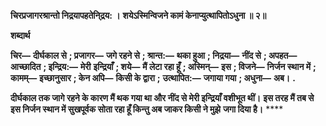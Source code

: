 **चिरप्रजागरश्रान्तो निद्रयापहतेनि्द्रय: ।** **शयेऽस्मिन्विजने कामं केनाप्युत्थापितोऽधुना ॥ २॥** 

**शब्दार्थ** 

**चिर—** **दीर्घकाल से** **; प्रजागर—** **जगे रहने से** **; श्रान्त:—** **थका हुआ** **; निद्रया—** **नींद से** **; अपहत—** **आच्छादित** **; इन्द्रिय:—** **मेरी** **इन्द्रियाँ** **; शये—** **मैं लेटा रहा हूँ** **; अस्मिन्—** **इस** **; विजने—** **निर्जन स्थान में** **; कामम्—** **इच्छानुसार** **; केन अपि—** **किसी के द्वारा** **;** **उत्थापित:—** **जगाया गया** **; अधुना—** **अब।** **.** 

**दीर्घकाल तक जागे रहने के कारण मैं थक गया था और नींद से मेरी इन्द्रियाँ वशीभूत थीं।** **इस तरह मैं तब से इस निर्जन स्थान में सुखपूर्वक सोता रहा हूँ किन्तु अब जाकर किसी ने मुझे** **जगा दिया है।** **** 